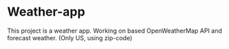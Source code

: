 # Weather-app

This project is a weather app. Working on based OpenWeatherMap API and forecast weather. (Only US, using zip-code)
